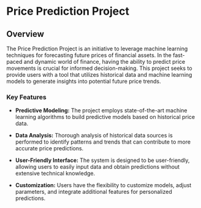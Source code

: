 # Price Prediction Project

## Overview

The Price Prediction Project is an initiative to leverage machine learning techniques for forecasting future prices of financial assets. In the fast-paced and dynamic world of finance, having the ability to predict price movements is crucial for informed decision-making. This project seeks to provide users with a tool that utilizes historical data and machine learning models to generate insights into potential future price trends.

### Key Features

- **Predictive Modeling:** The project employs state-of-the-art machine learning algorithms to build predictive models based on historical price data.

- **Data Analysis:** Thorough analysis of historical data sources is performed to identify patterns and trends that can contribute to more accurate price predictions.

- **User-Friendly Interface:** The system is designed to be user-friendly, allowing users to easily input data and obtain predictions without extensive technical knowledge.

- **Customization:** Users have the flexibility to customize models, adjust parameters, and integrate additional features for personalized predictions.

